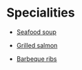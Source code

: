 # Specialities

* [Seafood soup](specialities/seafood_soup.md)

* [Grilled salmon](specialities/grilled_salmon.md)

* [Barbeque ribs](specialities/barbeque_ribs.md)
